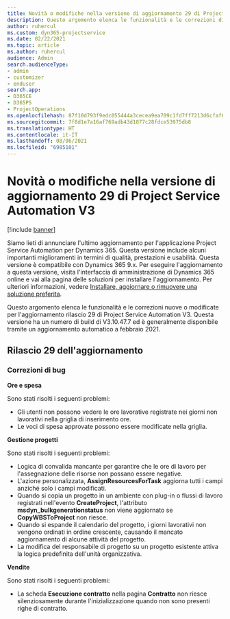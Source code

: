 ```yaml
---
title: Novità o modifiche nella versione di aggiornamento 29 di Project Service Automation V3
description: Questo argomento elenca le funzionalità e le correzioni disponibili nella versione di aggiornamento 29 di Project Service Automation V3.
author: ruhercul
ms.custom: dyn365-projectservice
ms.date: 02/22/2021
ms.topic: article
ms.author: ruhercul
audience: Admin
search.audienceType:
- admin
- customizer
- enduser
search.app:
- D365CE
- D365PS
- ProjectOperations
ms.openlocfilehash: 87f10d793f9edc055444a3cecea9ea709c1fd7ff7213d6cfaf6b3cbe83a6a5a6
ms.sourcegitcommit: 7f8d1e7a16af769adb43d1877c28fdce53975db8
ms.translationtype: HT
ms.contentlocale: it-IT
ms.lasthandoff: 08/06/2021
ms.locfileid: "6985101"
---
```

# <a name="whats-new-or-changed-in-project-service-automation-update-release-29-v3"></a>Novità o modifiche nella versione di aggiornamento 29 di Project Service Automation V3

[!include [banner](../includes/psa-now-project-operations.md)]

Siamo lieti di annunciare l'ultimo aggiornamento per l'applicazione Project Service Automation per Dynamics 365. Questa versione include alcuni importanti miglioramenti in termini di qualità, prestazioni e usabilità. Questa versione è compatibile con Dynamics 365 9.x. Per eseguire l'aggiornamento a questa versione, visita l'interfaccia di amministrazione di Dynamics 365 online e vai alla pagina delle soluzioni per installare l'aggiornamento. Per ulteriori informazioni, vedere [Installare, aggiornare o rimuovere una soluzione preferita](/power-platform/admin/install-remove-preferred-solution).

Questo argomento elenca le funzionalità e le correzioni nuove o modificate per l'aggiornamento rilascio 29 di Project Service Automation V3. Questa versione ha un numero di build di V3.10.47.7 ed è generalmente disponibile tramite un aggiornamento automatico a febbraio 2021.

## <a name="update-release-29"></a>Rilascio 29 dell'aggiornamento

### <a name="bug-fixes"></a>Correzioni di bug

**Ore e spesa**

Sono stati risolti i seguenti problemi:

- Gli utenti non possono vedere le ore lavorative registrate nei giorni non lavorativi nella griglia di inserimento ore.
- Le voci di spesa approvate possono essere modificate nella griglia.

**Gestione progetti**

Sono stati risolti i seguenti problemi:

- Logica di convalida mancante per garantire che le ore di lavoro per l'assegnazione delle risorse non possano essere negative.
- L'azione personalizzata, **AssignResourcesForTask** aggiorna tutti i campi anziché solo i campi modificati.
- Quando si copia un progetto in un ambiente con plug-in o flussi di lavoro registrati nell'evento **CreateProject**, l'attributo **msdyn_bulkgenerationstatus** non viene aggiornato se **CopyWBSToProject** non riesce.
- Quando si espande il calendario del progetto, i giorni lavorativi non vengono ordinati in ordine crescente, causando il mancato aggiornamento di alcune attività del progetto.
- La modifica del responsabile di progetto su un progetto esistente attiva la logica predefinita dell'unità organizzativa.

**Vendite**

Sono stati risolti i seguenti problemi:

- La scheda **Esecuzione contratto** nella pagina **Contratto** non riesce silenziosamente durante l'inizializzazione quando non sono presenti righe di contratto.